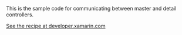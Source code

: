 This is the sample code for communicating between master and detail controllers.

[See the recipe at developer.xamarin.com](http://developer.xamarin.com/recipes/ios/content_controls/split_view/communicate_between_master_and_detail_controllers/)
